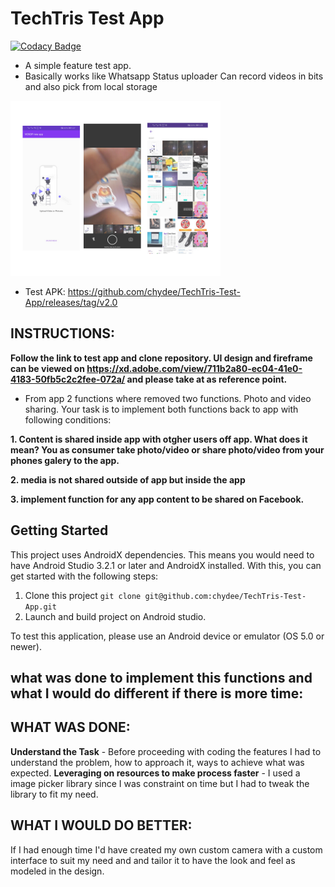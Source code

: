 # TechTris Test App

[![Codacy Badge](https://api.codacy.com/project/badge/Grade/53c257b48c914331bea48553c9f3462d)](https://app.codacy.com/manual/chydee/TechTris-Test-App?utm_source=github.com&utm_medium=referral&utm_content=chydee/TechTris-Test-App&utm_campaign=Badge_Grade_Dashboard)

 - A simple feature test app.
 - Basically works like Whatsapp Status uploader
   Can record videos in bits and also pick from local storage
 <img src="https://github.com/chydee/TechTris-Test-App/blob/master/screens.png" />
 
 - Test APK: https://github.com/chydee/TechTris-Test-App/releases/tag/v2.0

## INSTRUCTIONS:
 
**Follow the link to test app and clone repository.
UI design and fireframe can be viewed on https://xd.adobe.com/view/711b2a80-ec04-41e0-4183-50fb5c2c2fee-072a/
and please take at as reference point.**
 
- From app 2 functions where removed two functions. Photo and video sharing.
Your task is to implement both functions back to app with following conditions:
 
**1. Content is shared inside app with otgher users off app. What does it mean? You as consumer
take photo/video or share photo/video from your phones galery to the app.**
 
**2. media is not shared outside of app but inside the app**
 
**3. implement function for any app content to be shared on Facebook.**

## Getting Started
This project uses AndroidX dependencies. 
This means you would need to have Android Studio 3.2.1 or later and AndroidX installed. With this, you can get started with the following steps:
1. Clone this project `git clone git@github.com:chydee/TechTris-Test-App.git`
2. Launch and build project on Android studio.

To test this application, please use an Android device or emulator (OS 5.0 or newer). 

## what was done to implement this functions and what I would do different if there is more time:
## WHAT WAS DONE:
**Understand the Task** - Before proceeding with coding the features I had to understand the problem, how to approach it, 
  ways to achieve what was expected. 
**Leveraging on resources to make process faster** - I used a image picker library since I was constraint on time but I had to 
  tweak the library to fit my need.
  
## WHAT I WOULD DO BETTER:
 If I had enough time I'd have created my own custom camera with a custom interface to suit my need and and tailor it to have the look and feel as modeled in the design.


